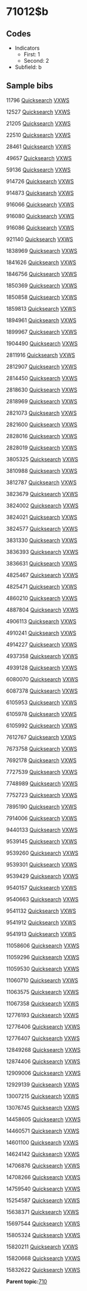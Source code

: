 # 71012$b

## Codes

-   Indicators
    -   First: 1
    -   Second: 2
-   Subfield: b

## Sample bibs

11796 [Quicksearch](https://search.library.yale.edu/catalog/11796) [VXWS](http://prodorbis.library.yale.edu:7014/vxws/GetHoldingsService?bibId=11796)

12527 [Quicksearch](https://search.library.yale.edu/catalog/12527) [VXWS](http://prodorbis.library.yale.edu:7014/vxws/GetHoldingsService?bibId=12527)

21205 [Quicksearch](https://search.library.yale.edu/catalog/21205) [VXWS](http://prodorbis.library.yale.edu:7014/vxws/GetHoldingsService?bibId=21205)

22510 [Quicksearch](https://search.library.yale.edu/catalog/22510) [VXWS](http://prodorbis.library.yale.edu:7014/vxws/GetHoldingsService?bibId=22510)

28461 [Quicksearch](https://search.library.yale.edu/catalog/28461) [VXWS](http://prodorbis.library.yale.edu:7014/vxws/GetHoldingsService?bibId=28461)

49657 [Quicksearch](https://search.library.yale.edu/catalog/49657) [VXWS](http://prodorbis.library.yale.edu:7014/vxws/GetHoldingsService?bibId=49657)

59136 [Quicksearch](https://search.library.yale.edu/catalog/59136) [VXWS](http://prodorbis.library.yale.edu:7014/vxws/GetHoldingsService?bibId=59136)

914726 [Quicksearch](https://search.library.yale.edu/catalog/914726) [VXWS](http://prodorbis.library.yale.edu:7014/vxws/GetHoldingsService?bibId=914726)

914873 [Quicksearch](https://search.library.yale.edu/catalog/914873) [VXWS](http://prodorbis.library.yale.edu:7014/vxws/GetHoldingsService?bibId=914873)

916066 [Quicksearch](https://search.library.yale.edu/catalog/916066) [VXWS](http://prodorbis.library.yale.edu:7014/vxws/GetHoldingsService?bibId=916066)

916080 [Quicksearch](https://search.library.yale.edu/catalog/916080) [VXWS](http://prodorbis.library.yale.edu:7014/vxws/GetHoldingsService?bibId=916080)

916086 [Quicksearch](https://search.library.yale.edu/catalog/916086) [VXWS](http://prodorbis.library.yale.edu:7014/vxws/GetHoldingsService?bibId=916086)

921140 [Quicksearch](https://search.library.yale.edu/catalog/921140) [VXWS](http://prodorbis.library.yale.edu:7014/vxws/GetHoldingsService?bibId=921140)

1838969 [Quicksearch](https://search.library.yale.edu/catalog/1838969) [VXWS](http://prodorbis.library.yale.edu:7014/vxws/GetHoldingsService?bibId=1838969)

1841626 [Quicksearch](https://search.library.yale.edu/catalog/1841626) [VXWS](http://prodorbis.library.yale.edu:7014/vxws/GetHoldingsService?bibId=1841626)

1846756 [Quicksearch](https://search.library.yale.edu/catalog/1846756) [VXWS](http://prodorbis.library.yale.edu:7014/vxws/GetHoldingsService?bibId=1846756)

1850369 [Quicksearch](https://search.library.yale.edu/catalog/1850369) [VXWS](http://prodorbis.library.yale.edu:7014/vxws/GetHoldingsService?bibId=1850369)

1850858 [Quicksearch](https://search.library.yale.edu/catalog/1850858) [VXWS](http://prodorbis.library.yale.edu:7014/vxws/GetHoldingsService?bibId=1850858)

1859813 [Quicksearch](https://search.library.yale.edu/catalog/1859813) [VXWS](http://prodorbis.library.yale.edu:7014/vxws/GetHoldingsService?bibId=1859813)

1894961 [Quicksearch](https://search.library.yale.edu/catalog/1894961) [VXWS](http://prodorbis.library.yale.edu:7014/vxws/GetHoldingsService?bibId=1894961)

1899967 [Quicksearch](https://search.library.yale.edu/catalog/1899967) [VXWS](http://prodorbis.library.yale.edu:7014/vxws/GetHoldingsService?bibId=1899967)

1904490 [Quicksearch](https://search.library.yale.edu/catalog/1904490) [VXWS](http://prodorbis.library.yale.edu:7014/vxws/GetHoldingsService?bibId=1904490)

2811916 [Quicksearch](https://search.library.yale.edu/catalog/2811916) [VXWS](http://prodorbis.library.yale.edu:7014/vxws/GetHoldingsService?bibId=2811916)

2812907 [Quicksearch](https://search.library.yale.edu/catalog/2812907) [VXWS](http://prodorbis.library.yale.edu:7014/vxws/GetHoldingsService?bibId=2812907)

2814450 [Quicksearch](https://search.library.yale.edu/catalog/2814450) [VXWS](http://prodorbis.library.yale.edu:7014/vxws/GetHoldingsService?bibId=2814450)

2818630 [Quicksearch](https://search.library.yale.edu/catalog/2818630) [VXWS](http://prodorbis.library.yale.edu:7014/vxws/GetHoldingsService?bibId=2818630)

2818969 [Quicksearch](https://search.library.yale.edu/catalog/2818969) [VXWS](http://prodorbis.library.yale.edu:7014/vxws/GetHoldingsService?bibId=2818969)

2821073 [Quicksearch](https://search.library.yale.edu/catalog/2821073) [VXWS](http://prodorbis.library.yale.edu:7014/vxws/GetHoldingsService?bibId=2821073)

2821600 [Quicksearch](https://search.library.yale.edu/catalog/2821600) [VXWS](http://prodorbis.library.yale.edu:7014/vxws/GetHoldingsService?bibId=2821600)

2828016 [Quicksearch](https://search.library.yale.edu/catalog/2828016) [VXWS](http://prodorbis.library.yale.edu:7014/vxws/GetHoldingsService?bibId=2828016)

2828019 [Quicksearch](https://search.library.yale.edu/catalog/2828019) [VXWS](http://prodorbis.library.yale.edu:7014/vxws/GetHoldingsService?bibId=2828019)

3805325 [Quicksearch](https://search.library.yale.edu/catalog/3805325) [VXWS](http://prodorbis.library.yale.edu:7014/vxws/GetHoldingsService?bibId=3805325)

3810988 [Quicksearch](https://search.library.yale.edu/catalog/3810988) [VXWS](http://prodorbis.library.yale.edu:7014/vxws/GetHoldingsService?bibId=3810988)

3812787 [Quicksearch](https://search.library.yale.edu/catalog/3812787) [VXWS](http://prodorbis.library.yale.edu:7014/vxws/GetHoldingsService?bibId=3812787)

3823679 [Quicksearch](https://search.library.yale.edu/catalog/3823679) [VXWS](http://prodorbis.library.yale.edu:7014/vxws/GetHoldingsService?bibId=3823679)

3824002 [Quicksearch](https://search.library.yale.edu/catalog/3824002) [VXWS](http://prodorbis.library.yale.edu:7014/vxws/GetHoldingsService?bibId=3824002)

3824021 [Quicksearch](https://search.library.yale.edu/catalog/3824021) [VXWS](http://prodorbis.library.yale.edu:7014/vxws/GetHoldingsService?bibId=3824021)

3824577 [Quicksearch](https://search.library.yale.edu/catalog/3824577) [VXWS](http://prodorbis.library.yale.edu:7014/vxws/GetHoldingsService?bibId=3824577)

3831330 [Quicksearch](https://search.library.yale.edu/catalog/3831330) [VXWS](http://prodorbis.library.yale.edu:7014/vxws/GetHoldingsService?bibId=3831330)

3836393 [Quicksearch](https://search.library.yale.edu/catalog/3836393) [VXWS](http://prodorbis.library.yale.edu:7014/vxws/GetHoldingsService?bibId=3836393)

3836631 [Quicksearch](https://search.library.yale.edu/catalog/3836631) [VXWS](http://prodorbis.library.yale.edu:7014/vxws/GetHoldingsService?bibId=3836631)

4825467 [Quicksearch](https://search.library.yale.edu/catalog/4825467) [VXWS](http://prodorbis.library.yale.edu:7014/vxws/GetHoldingsService?bibId=4825467)

4825471 [Quicksearch](https://search.library.yale.edu/catalog/4825471) [VXWS](http://prodorbis.library.yale.edu:7014/vxws/GetHoldingsService?bibId=4825471)

4860210 [Quicksearch](https://search.library.yale.edu/catalog/4860210) [VXWS](http://prodorbis.library.yale.edu:7014/vxws/GetHoldingsService?bibId=4860210)

4887804 [Quicksearch](https://search.library.yale.edu/catalog/4887804) [VXWS](http://prodorbis.library.yale.edu:7014/vxws/GetHoldingsService?bibId=4887804)

4906113 [Quicksearch](https://search.library.yale.edu/catalog/4906113) [VXWS](http://prodorbis.library.yale.edu:7014/vxws/GetHoldingsService?bibId=4906113)

4910241 [Quicksearch](https://search.library.yale.edu/catalog/4910241) [VXWS](http://prodorbis.library.yale.edu:7014/vxws/GetHoldingsService?bibId=4910241)

4914227 [Quicksearch](https://search.library.yale.edu/catalog/4914227) [VXWS](http://prodorbis.library.yale.edu:7014/vxws/GetHoldingsService?bibId=4914227)

4937358 [Quicksearch](https://search.library.yale.edu/catalog/4937358) [VXWS](http://prodorbis.library.yale.edu:7014/vxws/GetHoldingsService?bibId=4937358)

4939128 [Quicksearch](https://search.library.yale.edu/catalog/4939128) [VXWS](http://prodorbis.library.yale.edu:7014/vxws/GetHoldingsService?bibId=4939128)

6080070 [Quicksearch](https://search.library.yale.edu/catalog/6080070) [VXWS](http://prodorbis.library.yale.edu:7014/vxws/GetHoldingsService?bibId=6080070)

6087378 [Quicksearch](https://search.library.yale.edu/catalog/6087378) [VXWS](http://prodorbis.library.yale.edu:7014/vxws/GetHoldingsService?bibId=6087378)

6105953 [Quicksearch](https://search.library.yale.edu/catalog/6105953) [VXWS](http://prodorbis.library.yale.edu:7014/vxws/GetHoldingsService?bibId=6105953)

6105978 [Quicksearch](https://search.library.yale.edu/catalog/6105978) [VXWS](http://prodorbis.library.yale.edu:7014/vxws/GetHoldingsService?bibId=6105978)

6105992 [Quicksearch](https://search.library.yale.edu/catalog/6105992) [VXWS](http://prodorbis.library.yale.edu:7014/vxws/GetHoldingsService?bibId=6105992)

7612767 [Quicksearch](https://search.library.yale.edu/catalog/7612767) [VXWS](http://prodorbis.library.yale.edu:7014/vxws/GetHoldingsService?bibId=7612767)

7673758 [Quicksearch](https://search.library.yale.edu/catalog/7673758) [VXWS](http://prodorbis.library.yale.edu:7014/vxws/GetHoldingsService?bibId=7673758)

7692178 [Quicksearch](https://search.library.yale.edu/catalog/7692178) [VXWS](http://prodorbis.library.yale.edu:7014/vxws/GetHoldingsService?bibId=7692178)

7727539 [Quicksearch](https://search.library.yale.edu/catalog/7727539) [VXWS](http://prodorbis.library.yale.edu:7014/vxws/GetHoldingsService?bibId=7727539)

7748989 [Quicksearch](https://search.library.yale.edu/catalog/7748989) [VXWS](http://prodorbis.library.yale.edu:7014/vxws/GetHoldingsService?bibId=7748989)

7752723 [Quicksearch](https://search.library.yale.edu/catalog/7752723) [VXWS](http://prodorbis.library.yale.edu:7014/vxws/GetHoldingsService?bibId=7752723)

7895190 [Quicksearch](https://search.library.yale.edu/catalog/7895190) [VXWS](http://prodorbis.library.yale.edu:7014/vxws/GetHoldingsService?bibId=7895190)

7914006 [Quicksearch](https://search.library.yale.edu/catalog/7914006) [VXWS](http://prodorbis.library.yale.edu:7014/vxws/GetHoldingsService?bibId=7914006)

9440133 [Quicksearch](https://search.library.yale.edu/catalog/9440133) [VXWS](http://prodorbis.library.yale.edu:7014/vxws/GetHoldingsService?bibId=9440133)

9539145 [Quicksearch](https://search.library.yale.edu/catalog/9539145) [VXWS](http://prodorbis.library.yale.edu:7014/vxws/GetHoldingsService?bibId=9539145)

9539260 [Quicksearch](https://search.library.yale.edu/catalog/9539260) [VXWS](http://prodorbis.library.yale.edu:7014/vxws/GetHoldingsService?bibId=9539260)

9539301 [Quicksearch](https://search.library.yale.edu/catalog/9539301) [VXWS](http://prodorbis.library.yale.edu:7014/vxws/GetHoldingsService?bibId=9539301)

9539429 [Quicksearch](https://search.library.yale.edu/catalog/9539429) [VXWS](http://prodorbis.library.yale.edu:7014/vxws/GetHoldingsService?bibId=9539429)

9540157 [Quicksearch](https://search.library.yale.edu/catalog/9540157) [VXWS](http://prodorbis.library.yale.edu:7014/vxws/GetHoldingsService?bibId=9540157)

9540663 [Quicksearch](https://search.library.yale.edu/catalog/9540663) [VXWS](http://prodorbis.library.yale.edu:7014/vxws/GetHoldingsService?bibId=9540663)

9541132 [Quicksearch](https://search.library.yale.edu/catalog/9541132) [VXWS](http://prodorbis.library.yale.edu:7014/vxws/GetHoldingsService?bibId=9541132)

9541912 [Quicksearch](https://search.library.yale.edu/catalog/9541912) [VXWS](http://prodorbis.library.yale.edu:7014/vxws/GetHoldingsService?bibId=9541912)

9541913 [Quicksearch](https://search.library.yale.edu/catalog/9541913) [VXWS](http://prodorbis.library.yale.edu:7014/vxws/GetHoldingsService?bibId=9541913)

11058606 [Quicksearch](https://search.library.yale.edu/catalog/11058606) [VXWS](http://prodorbis.library.yale.edu:7014/vxws/GetHoldingsService?bibId=11058606)

11059296 [Quicksearch](https://search.library.yale.edu/catalog/11059296) [VXWS](http://prodorbis.library.yale.edu:7014/vxws/GetHoldingsService?bibId=11059296)

11059530 [Quicksearch](https://search.library.yale.edu/catalog/11059530) [VXWS](http://prodorbis.library.yale.edu:7014/vxws/GetHoldingsService?bibId=11059530)

11060710 [Quicksearch](https://search.library.yale.edu/catalog/11060710) [VXWS](http://prodorbis.library.yale.edu:7014/vxws/GetHoldingsService?bibId=11060710)

11063575 [Quicksearch](https://search.library.yale.edu/catalog/11063575) [VXWS](http://prodorbis.library.yale.edu:7014/vxws/GetHoldingsService?bibId=11063575)

11067358 [Quicksearch](https://search.library.yale.edu/catalog/11067358) [VXWS](http://prodorbis.library.yale.edu:7014/vxws/GetHoldingsService?bibId=11067358)

12776193 [Quicksearch](https://search.library.yale.edu/catalog/12776193) [VXWS](http://prodorbis.library.yale.edu:7014/vxws/GetHoldingsService?bibId=12776193)

12776406 [Quicksearch](https://search.library.yale.edu/catalog/12776406) [VXWS](http://prodorbis.library.yale.edu:7014/vxws/GetHoldingsService?bibId=12776406)

12776407 [Quicksearch](https://search.library.yale.edu/catalog/12776407) [VXWS](http://prodorbis.library.yale.edu:7014/vxws/GetHoldingsService?bibId=12776407)

12849268 [Quicksearch](https://search.library.yale.edu/catalog/12849268) [VXWS](http://prodorbis.library.yale.edu:7014/vxws/GetHoldingsService?bibId=12849268)

12874406 [Quicksearch](https://search.library.yale.edu/catalog/12874406) [VXWS](http://prodorbis.library.yale.edu:7014/vxws/GetHoldingsService?bibId=12874406)

12909006 [Quicksearch](https://search.library.yale.edu/catalog/12909006) [VXWS](http://prodorbis.library.yale.edu:7014/vxws/GetHoldingsService?bibId=12909006)

12929139 [Quicksearch](https://search.library.yale.edu/catalog/12929139) [VXWS](http://prodorbis.library.yale.edu:7014/vxws/GetHoldingsService?bibId=12929139)

13007215 [Quicksearch](https://search.library.yale.edu/catalog/13007215) [VXWS](http://prodorbis.library.yale.edu:7014/vxws/GetHoldingsService?bibId=13007215)

13076745 [Quicksearch](https://search.library.yale.edu/catalog/13076745) [VXWS](http://prodorbis.library.yale.edu:7014/vxws/GetHoldingsService?bibId=13076745)

14458605 [Quicksearch](https://search.library.yale.edu/catalog/14458605) [VXWS](http://prodorbis.library.yale.edu:7014/vxws/GetHoldingsService?bibId=14458605)

14460571 [Quicksearch](https://search.library.yale.edu/catalog/14460571) [VXWS](http://prodorbis.library.yale.edu:7014/vxws/GetHoldingsService?bibId=14460571)

14601100 [Quicksearch](https://search.library.yale.edu/catalog/14601100) [VXWS](http://prodorbis.library.yale.edu:7014/vxws/GetHoldingsService?bibId=14601100)

14624142 [Quicksearch](https://search.library.yale.edu/catalog/14624142) [VXWS](http://prodorbis.library.yale.edu:7014/vxws/GetHoldingsService?bibId=14624142)

14706876 [Quicksearch](https://search.library.yale.edu/catalog/14706876) [VXWS](http://prodorbis.library.yale.edu:7014/vxws/GetHoldingsService?bibId=14706876)

14708266 [Quicksearch](https://search.library.yale.edu/catalog/14708266) [VXWS](http://prodorbis.library.yale.edu:7014/vxws/GetHoldingsService?bibId=14708266)

14759540 [Quicksearch](https://search.library.yale.edu/catalog/14759540) [VXWS](http://prodorbis.library.yale.edu:7014/vxws/GetHoldingsService?bibId=14759540)

15254587 [Quicksearch](https://search.library.yale.edu/catalog/15254587) [VXWS](http://prodorbis.library.yale.edu:7014/vxws/GetHoldingsService?bibId=15254587)

15638371 [Quicksearch](https://search.library.yale.edu/catalog/15638371) [VXWS](http://prodorbis.library.yale.edu:7014/vxws/GetHoldingsService?bibId=15638371)

15697544 [Quicksearch](https://search.library.yale.edu/catalog/15697544) [VXWS](http://prodorbis.library.yale.edu:7014/vxws/GetHoldingsService?bibId=15697544)

15805324 [Quicksearch](https://search.library.yale.edu/catalog/15805324) [VXWS](http://prodorbis.library.yale.edu:7014/vxws/GetHoldingsService?bibId=15805324)

15820211 [Quicksearch](https://search.library.yale.edu/catalog/15820211) [VXWS](http://prodorbis.library.yale.edu:7014/vxws/GetHoldingsService?bibId=15820211)

15820668 [Quicksearch](https://search.library.yale.edu/catalog/15820668) [VXWS](http://prodorbis.library.yale.edu:7014/vxws/GetHoldingsService?bibId=15820668)

15832622 [Quicksearch](https://search.library.yale.edu/catalog/15832622) [VXWS](http://prodorbis.library.yale.edu:7014/vxws/GetHoldingsService?bibId=15832622)

**Parent topic:**[710](../../tags/710/710.md)

